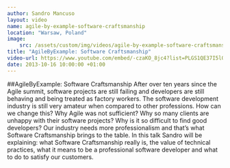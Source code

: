 ```yaml
---
author: Sandro Mancuso
layout: video
name: agile-by-example-software-craftsmanship
location: "Warsaw, Poland"
image:
    src: /assets/custom/img/videos/agile-by-example-software-craftsmanship.jpg
title: "AgileByExample: Software Craftsmanship"
video-url: https://www.youtube.com/embed/-czaKO_8jc4?list=PLGS1QE37I5lQX33-yrnNasV_dHRh2oSkx
date: 2013-10-16 10:00:00 +01:00
---
```


##AgileByExample: Software Craftsmanship
After over ten years since the Agile summit, software projects are still failing and developers are still behaving and being treated as factory workers. The software development industry is still very amateur when compared to other professions. How can we change this? Why Agile was not sufficient? Why so many clients are unhappy with their software projects? Why is it so difficult to find good developers? Our industry needs more professionalism and that’s what Software Craftsmanship brings to the table. In this talk Sandro will be explaining: what Software Craftsmanship really is, the value of technical practices, what it means to be a professional software developer and what to do to satisfy our customers.
